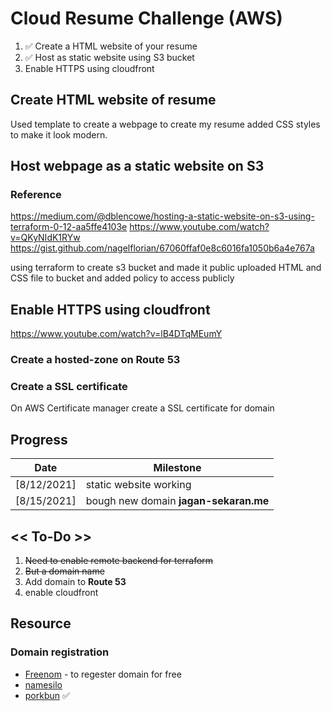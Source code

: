# Cloud Resume Challenge (AWS)

1. ✅ Create a HTML website of your resume
2. ✅ Host as static website using S3 bucket
3. Enable HTTPS using cloudfront


## Create HTML website of resume

Used template to create a webpage to create my resume added CSS styles to make it look modern.

## Host webpage as a static website on S3

### Reference
https://medium.com/@dblencowe/hosting-a-static-website-on-s3-using-terraform-0-12-aa5ffe4103e
https://www.youtube.com/watch?v=QKyNIdK1RYw
https://gist.github.com/nagelflorian/67060ffaf0e8c6016fa1050b6a4e767a

using terraform to create s3 bucket and made it public 
uploaded HTML and CSS file to bucket and added policy to access publicly 

## Enable HTTPS using cloudfront
https://www.youtube.com/watch?v=lB4DTqMEumY

### Create a hosted-zone on Route 53
### Create a SSL certificate
On AWS Certificate manager create a SSL certificate for domain

## Progress
| Date | Milestone |
| --- | --- |
| [8/12/2021] | static website working |
| [8/15/2021] | bough new domain **jagan-sekaran.me** |

## << To-Do >>

1. ~~Need to enable remote backend for terraform~~
2. ~~But a domain name~~ 
3. Add domain to **Route 53**
4. enable cloudfront


## Resource 

### Domain registration
- [Freenom](www.freenom.com) - to regester domain for free
- [namesilo](https://www.namesilo.com)
- [porkbun](https://porkbun.com) ✅